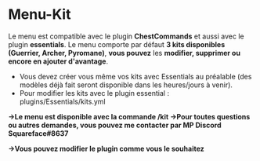 # Menu-Kit

Le menu est compatible avec le plugin **ChestCommands** et aussi avec le plugin **essentials**. Le menu comporte par défaut **3 kits disponibles (Guerrier, Archer, Pyromane)**, **vous pouvez** les **modifier, supprimer ou encore en ajouter d'avantage**.

- Vous devez créer vous même vos kits avec Essentials au préalable (des modèles déjà fait seront disponible dans les heures/jours à venir).
- Pour modifier les kits avec le plugin essential : plugins/Essentials/kits.yml



**→Le menu est disponible avec la commande /kit →Pour toutes questions ou autres demandes, vous pouvez me contacter par MP Discord Squareface#8637**

**→Vous pouvez modifier le plugin comme vous le souhaitez**
